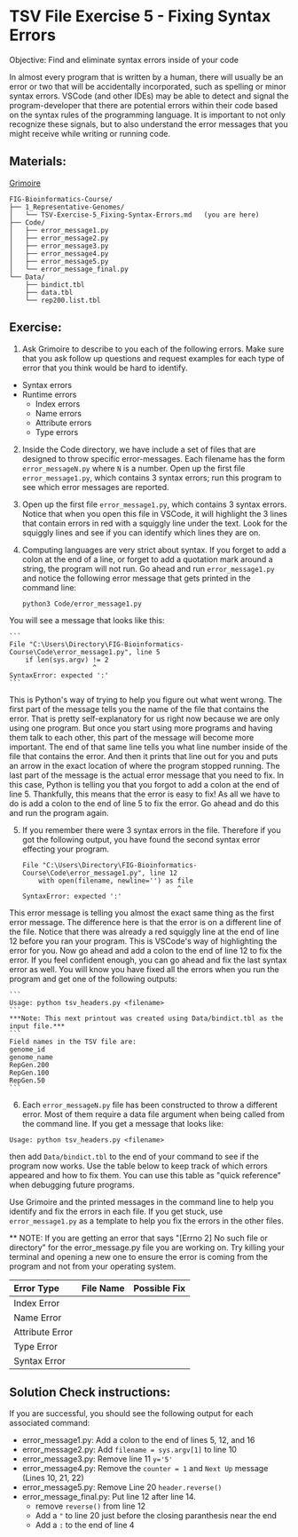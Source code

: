 # TSV File Exercise 5 - Fixing Syntax Errors

Objective: Find and eliminate syntax errors inside of your code

In almost every program that is written by a human, there will usually be an error or two that will be accidentally incorporated, such as spelling or minor syntax errors. VSCode (and other IDEs) may be able to detect and signal the program-developer that there are potential errors within their code based on the syntax rules of the programming language. It is important to not only recognize these signals, but to also understand the error messages that you might receive while writing or running code. 

## Materials: 
[Grimoire](https://chat.openai.com/g/g-n7Rs0IK86-grimoire)

```
FIG-Bioinformatics-Course/
├── 1_Representative-Genomes/
│   └── TSV-Exercise-5_Fixing-Syntax-Errors.md   (you are here)
├── Code/
│   ├── error_message1.py
│   ├── error_message2.py
│   ├── error_message3.py
│   ├── error_message4.py
│   ├── error_message5.py
│   └── error_message_final.py
└── Data/
    ├── bindict.tbl
    ├── data.tbl
    └── rep200.list.tbl   
```

## Exercise: 

1. Ask Grimoire to describe to you each of the following errors. Make sure that you ask follow up questions and request examples for each type of error that you think would be hard to identify.
* Syntax errors
* Runtime errors
    * Index errors
    * Name errors
    * Attribute errors
    * Type errors

2. Inside the Code directory, we have include a set of files that are designed to throw specific error-messages. Each filename has the form `error_messageN.py` where `N` is a number. Open up the first file `error_message1.py`, which contains 3 syntax errors; run this program to see which error messages are reported. 

3. Open up the first file `error_message1.py`, which contains 3 syntax errors. Notice that when you open this file in VSCode, it will highlight the 3 lines that contain errors in red with a squiggly line under the text. Look for the squiggly lines and see if you can identify which lines they are on.

4. Computing languages are very strict about syntax. If you forget to add a colon at the end of a line, or forget to add a quotation mark around a string, the program will not run. Go ahead and run `error_message1.py` and notice the following error message that gets printed in the command line: 

    ```
    python3 Code/error_message1.py
    ```
You will see a message that looks like this:

    ```   
    File "C:\Users\Directory\FIG-Bioinformatics-Course\Code\error_message1.py", line 5
        if len(sys.argv) != 2
                         ^
    SyntaxError: expected ':'
    ```
This is Python's way of trying to help you figure out what went wrong. The first part of the message tells you the name of the file that contains the error. That is pretty self-explanatory for us right now because we are only using one program. But once you start using more programs and having them talk to each other, this part of the message will become more important. The end of that same line tells you what line number inside of the file that contains the error. And then it prints that line out for you and puts an arrow in the exact location of where the program stopped running. The last part of the message is the actual error message that you need to fix. In this case, Python is telling you that you forgot to add a colon at the end of line 5. Thankfully, this means that the error is easy to fix! As all we have to do is add a colon to the end of line 5 to fix the error. Go ahead and do this and run the program again. 


5. If you remember there were 3 syntax errors in the file. Therefore if you got the following output, you have found the second syntax error effecting your program.
    
    ```
    File "C:\Users\Directory\FIG-Bioinformatics-Course\Code\error_message1.py", line 12
        with open(filename, newline='') as file
                                           ^
    SyntaxError: expected ':'
    ```
This error message is telling you almost the exact same thing as the first error message. The difference here is that the error is on a different line of the file. Notice that there was already a red squiggly line at the end of line 12 before you ran your program. This is VSCode's way of highlighting the error for you. Now go ahead and add a colon to the end of line 12 to fix the error. If you feel confident enough, you can go ahead and fix the last syntax error as well. You will know you have fixed all the errors when you run the program and get one of the following outputs:

    ```
    Usage: python tsv_headers.py <filename>
    ```
    ***Note: This next printout was created using Data/bindict.tbl as the input file.***
    ```
    Field names in the TSV file are:
    genome_id
    genome_name
    RepGen.200
    RepGen.100
    RepGen.50
    ```

6. Each `error_messageN.py` file has been constructed to throw a different error. Most of them require a data file argument when being called from the command line. If you get a message that looks like:
```
Usage: python tsv_headers.py <filename>
```
then add `Data/bindict.tbl` to the end of your command to see if the program now works. Use the table below to keep track of which errors appeared and how to fix them. You can use this table as "quick reference" when debugging future programs.

Use Grimoire and the printed messages in the command line to help you identify and fix the errors in each file. If you get stuck, use `error_message1.py` as a template to help you fix the errors in the other files.

** NOTE: If you are getting an error that says "[Errno 2] No such file or directory" for the error_message.py file you are working on. Try killing your terminal and opening a new one to ensure the error is coming from the program and not from your operating system.

| Error Type      | File Name | Possible Fix |
| :-------------- | --------- | ------------ |
| Index Error     |           |              |
| Name Error      |           |              |
| Attribute Error |           |              |
| Type Error      |           |              |
| Syntax Error    |           |              |


## Solution Check instructions:
If you are successful, you should see the following output for each associated command:

* error_message1.py: Add a colon to the end of lines 5, 12, and 16
* error_message2.py: Add `filename = sys.argv[1]` to line 10
* error_message3.py: Remove line 11 `y='5'`
* error_message4.py: Remove the `counter = 1` and `Next Up` message (Lines 10, 21, 22)
* error_message5.py: Remove Line 20 `header.reverse()`
* error_message_final.py: Put line 12 after line 14.
    * remove `reverse()` from line 12
    * Add a `"` to line 20 just before the closing paranthesis near the end
    * Add a `:` to the end of line 4